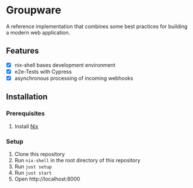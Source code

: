 # Groupware

A reference implementation that combines some best practices for building a modern web application.

## Features

-   [x] nix-shell bases development environment
-   [x] e2e-Tests with Cypress
-   [x] asynchronous processing of incoming webhooks

## Installation

### Prerequisites

1. Install [Nix](https://nixos.org/nix/download.html)

### Setup

1. Clone this repository
2. Run `nix-shell` in the root directory of this repository
3. Run `just setup`
4. Run `just start`
5. Open http://localhost:8000
